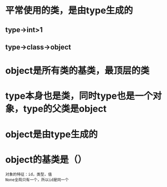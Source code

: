 # 平常使用的类，是由type生成的

## type->int>1

## type->class->object

# object是所有类的基类，最顶层的类

# type本身也是类，同时type也是一个对象，type的父类是object

# object是由type生成的

# object的基类是（）

```
对象的特征：id，类型，值
None全局只有一个，所以id是同一个
```